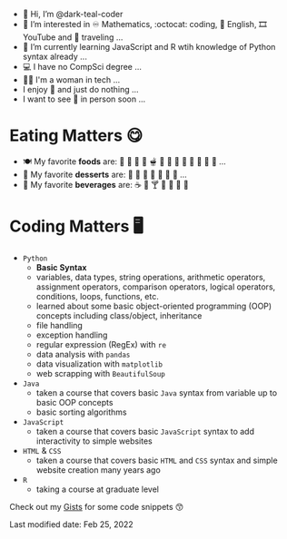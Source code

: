 - 👋 Hi, I’m @dark-teal-coder
- 👀 I’m interested in :infinity: Mathematics, :octocat: coding, :statue_of_liberty: English, :film_strip: YouTube and :flight_departure: traveling ...
- 🌱 I’m currently learning JavaScript and R wtih knowledge of Python syntax already ...
- :computer: I have no CompSci degree ...
- :woman_technologist: I'm a woman in tech ... 
- I enjoy :sleeping_bed: and just do nothing ... 
- I want to see :maple_leaf: in person soon ... 

# Eating Matters :yum:
- :plate_with_cutlery: My favorite **foods** are: :pancakes: :waffle: :hamburger: :pizza: :fondue: :bento: :curry: :ramen: :spaghetti: :oden: :sushi: :dumpling: :takeout_box: ... 
- :spoon: My favorite **desserts** are:	:ice_cream: :cookie: 	:cake: :custard: :doughnut: :cupcake: :honey_pot: ... 
- :clinking_glasses: My favorite **beverages** are: :coffee: :tea: :cocktail: :cup_with_straw: :milk_glass: :tropical_drink: :bubble_tea:

# Coding Matters :desktop_computer: 
- `Python`
  - **Basic Syntax**
  - variables, data types, string operations, arithmetic operators, assignment operators, comparison operators, logical operators, conditions, loops, functions, etc. 
  - learned about some basic object-oriented programming (OOP) concepts including class/object, inheritance
  - file handling
  - exception handling
  - regular expression (RegEx) with `re`
  - data analysis with `pandas` 
  - data visualization with `matplotlib` 
  - web scrapping with `BeautifulSoup`
- `Java`
  - taken a course that covers basic `Java` syntax from variable up to basic OOP concepts 
  - basic sorting algorithms 
- `JavaScript`
  - taken a course that covers basic `JavaScript` syntax to add interactivity to simple websites 
- `HTML` & `CSS`
  - taken a course that covers basic `HTML` and `CSS` syntax and simple website creation many years ago 
- `R`
  - taking a course at graduate level 

Check out my [Gists](https://gist.github.com/dark-teal-coder) for some code snippets :kissing_smiling_eyes:  

Last modified date: Feb 25, 2022 

<!---
dark-teal-coder/dark-teal-coder is a ✨ special ✨ repository because its `README.md` (this file) appears on your GitHub profile. You can click the Preview link to take a look at your changes.
--->
